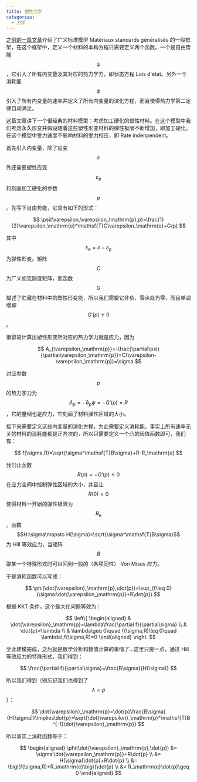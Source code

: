 ```yaml
---
title: 塑性力学
categories:
  - 力学
---
```


[之前的一篇文章](/2013/10/17/msg)介绍了广义标准模型 Matériaux standards généralisés 的一般框架，在这个框架中，定义一个材料的本构方程只需要定义两个函数。一个是自由势能 $$\psi$$，它引入了所有内变量及其对应的热力学力，即状态方程 Lois d'état。另外一个消耗能 $$\phi$$ 引入了所有内变量的速率并定义了所有内变量的演化方程，而且使得热力学第二定律自动满足。

这篇文章讲下一个很经典的材料模型：考虑加工硬化的塑性材料。在这个模型中我们考虑永久形变并假设随着这些塑性形变材料的弹性极限不断增加，即加工硬化。在这个模型中受力速度不影响材料的受力相应，即 Rate indenpendent。

首先引入内变量，除了应变 $$\varepsilon$$ 外还需要塑性应变 $$\varepsilon_\mathrm{p}$$ 和刻画加工硬化的参数 $$p$$。先写下自由势能，它具有如下的形式：

$$
\psi(\varepsilon,\varepsilon_\mathrm{p},p)=\frac{1}{2}\varepsilon_\mathrm{e}^\mathsf{T}C\varepsilon_\mathrm{e}+G(p)
$$

其中 $$\varepsilon_\mathrm{e}=\varepsilon-\varepsilon_\mathrm{p}$$ 为弹性形变。矩阵 $$C$$ 为广义胡克刚度矩阵，而函数 $$G$$ 描述了贮藏在材料中的塑性形变能，所以我们需要它非负、零点处为零、而且单调增即 $$G'(p)\geq 0$$。

很容易计算出塑性形变所对应的热力学力就是应力，因为

$$
A_{\varepsilon_\mathrm{p}}=-\frac{\partial\psi}{\partial\varepsilon_\mathrm{p}}=C(\varepsilon-\varepsilon_\mathrm{p})=\sigma
$$

对应参数 $$p$$ 的热力学力为 $$A_p=-\partial_p\psi=-G'(p)=R$$，它的量纲也是应力，它刻画了材料弹性区域的大小。

接下来需要定义这些内变量的演化方程，为此需要定义消耗能。事实上所有速率无关的材料的消耗能都是正齐次的，所以只需要定义一个凸的阀值函数即可，我们有：

$$
f(\sigma,R)=\sqrt{\sigma^\mathsf{T}B\sigma}+R-R_\mathrm{e}
$$

我们让函数 $$R(p)=-G'(p)\leq 0$$ 在应力空间中控制弹性区域的大小，并且让 $$R(0)=0$$ 使得材料一开始的弹性极限为 $$R_\mathrm{e}$$。函数 $$H:\sigma\mapsto H(\sigma)=\sqrt{\sigma^\mathsf{T}B\sigma}$$ 为 Hill 等效应力，当矩阵 $$B$$ 取某一个特殊形式时可以回到一般的（各项同性） Von Mises 应力。

于是消耗函数可以写成：

$$
\phi(\dot{\varepsilon}_\mathrm{p},\dot{p})=\sup_{f\leq 0}(\sigma:\dot{\varepsilon_\mathrm{p}}+R\dot{p})
$$

根据 KKT 条件，这个最大化问题等效为：

$$
\left\{
\begin{aligned}
& \dot{\varepsilon}_\mathrm{p}=\lambda\frac{\partial f}{\partial\sigma} \\
& \dot{p}=\lambda \\
& \lambda\geq 0\quad f(\sigma,R)\leq 0\quad \lambda\,f(\sigma,R)=0
\end{aligned}
\right.
$$

至此建模完成，之后就是数学分析和数值计算的事情了...这里只提一点，通过 Hill 等效应力的特殊形式，我们得到：

$$
\frac{\partial f}{\partial\sigma}=\frac{B\sigma}{H(\sigma)}
$$

所以我们得到（别忘记我们也得到了 $$\lambda=\dot{p}$$）：

$$
\dot{\varepsilon}_\mathrm{p}=\dot{p}\frac{B\sigma}{H(\sigma)}\implies\dot{p}=\sqrt{\dot{\varepsilon}_\mathrm{p}^\mathsf{T}B^{-1}\dot{\varepsilon}_\mathrm{p}}
$$

所以事实上消耗函数等于：

$$
\begin{aligned}
\phi(\dot{\varepsilon}_\mathrm{p},\dot{p}) &= \sigma:\dot{\varepsilon_\mathrm{p}}+R\dot{p} \\
&= H(\sigma)\dot{p}+R\dot{p} \\
&= \bigl(f(\sigma,R)+R_\mathrm{e}\bigr)\dot{p} \\
&= R_\mathrm{e}\dot{p}\geq 0
\end{aligned}
$$
